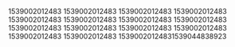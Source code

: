 1539002012483
1539002012483
1539002012483
1539002012483
1539002012483
1539002012483
1539002012483
1539002012483
1539002012483
1539002012483
1539002012483
1539002012483
1539002012483
1539002012483
15390020124831539044838923